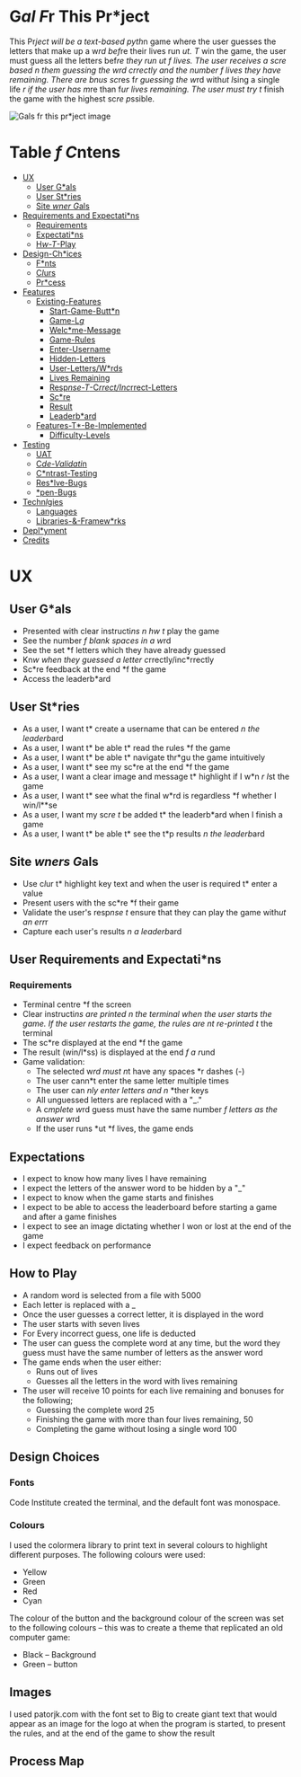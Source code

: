 # G*al F*r This Pr*ject 

This Pr*ject will be a text-based pyth*n game where the user guesses the letters that make up a w*rd bef*re their lives run *ut. T* win the game, the user must guess all the letters bef*re they run *ut *f lives. The user receives a sc*re based *n them guessing the w*rd c*rrectly and the number *f lives they have remaining. There are b*nus sc*res f*r guessing the w*rd with*ut l*sing a single life *r if the user has m*re than f*ur lives remaining. The user must try t* finish the game with the highest sc*re p*ssible. 

![G*als f*r this pr*ject image]()


# Table *f C*ntens 

* [UX](#ux "UX")
    * [User G*als](#user-g*als "User G*als")
    * [User St*ries](#user-st*ries "User St*ries")
    * [Site *wner G*als](#site-*wner-g*als "Site *wner G*als")
* [Requirements and Expectati*ns](#requirements-and-expectati*ns "Requirements and Expectati*ns")
    * [Requirements](#Requirments "Requirements")
    * [Expectati*ns](#expectati*ns "Expectati*ns")
    * [H*w-T*-Play](#h*w-t*-play "H*w T* Play")
* [Design-Ch*ices](#design-ch*ices "Design Ch*ices")
    * [F*nts](#f*nts "F*nts")
    * [C*l*urs](#c*l*urs "C*l*rs")
    * [Pr*cess](#pr*cess "Pr*cess")
* [Features](#features "Features")
    * [Existing-Features](#existing-features "Existing Feautres")
        * [Start-Game-Butt*n](#start-game-butt*n "Start Game Butt*n")
        * [Game-L*g*](#game-l*g* "Game L*g*")
        * [Welc*me-Message](#welc*me-message "Welc*me Message")
        * [Game-Rules](#game-rules "Game Rules")
        * [Enter-Username](#enter-username "Enter Username")
        * [Hidden-Letters](#hidden-letters "Hidden Letters")
        * [User-Letters/W*rds](#used-letters/w*rds "User Letters and W*rds")
        * [Lives Remaining](#lives-remaining "Lives Remaining")
        * [Resp*nse-T*-C*rrect/Inc*rrect-Letters](#resp*nse-t*-c*rrect/inc*rrect-letters "Resp*nse T* C*rrect/Inc*rrect Letters")
        * [Sc*re](#sc*re "Sc*re")
        * [Result](#result "Result")
        * [Leaderb*ard](#leaderb*ard "Leaderb*ard")
    * [Features-T*-Be-Implemented](#features-t*-be-implemented "Features t* be Implemented")
        * [Difficulty-Levels](#difficulty-levels "Difficulty Levels")
* [Testing](#testng "Testing")
    * [UAT](#uat "UAT")
    * [C*de-Validati*n](#c*de-validati*n "C*de Validati*n")
    * [C*ntrast-Testing](#c*ntrast-testing "C*ntrast Testing")
    * [Res*lve-Bugs](#res*lved-bugs "Res*l*ved Bugs")
    * [*pen-Bugs](#*pen-bugs "*pen Bugs")
* [Techn*l*gies](#techn*l*gies "Techn*l*gies")
    * [Languages](#languages "Languages")
    * [Libraries-&-Framew*rks](#libraries "Libraries & Framew*rks")
* [Depl*yment](#depl*yment "Depl*yment")
* [Credits](#credits "Credits")


# UX

## User G*als

* Presented with clear instructi*ns *n h*w t* play the game
* See the number *f blank spaces in a w*rd 
* See the set *f letters which they have already guessed
* Kn*w when they guessed a letter c*rrectly/inc*rrectly 
* Sc*re feedback at the end *f the game
* Access the leaderb*ard 

## User St*ries

* As a user, I want t* create a username that can be entered *n the leaderb*ard
* As a user, I want t* be able t* read the rules *f the game
* As a user, I want t* be able t* navigate thr*gu the game intuitively 
* As a user, I want t* see my sc*re at the end *f the game
* As a user, I want a clear image and message t* highlight if I w*n *r l*st the game
* As a user, I want t* see what the final w*rd is regardless *f whether I win/l**se
* As a user, I want my sc*re t* be added t* the leaderb*ard when I finish a game 
* As a user, I want t* be able t* see the t*p results *n the leaderb*ard 

## Site *wners G*als

* Use c*l*ur t* highlight key text and when the user is required t* enter a value 
* Present users with the sc*re *f their game
* Validate the user's resp*nse t* ensure that they can play the game with*ut an err*r 
* Capture each user's results *n a leaderb*ard 

## User Requirements and Expectati*ns

### Requirements

* Terminal centre *f the screen 
* Clear instructi*ns are printed *n the terminal when the user starts the game. If the user restarts the game, the rules are n*t re-printed t* the terminal 
* The sc*re displayed at the end *f the game 
* The result (win/l*ss) is displayed at the end *f a r*und 
* Game validation: 
    * The selected w*rd must n*t have any spaces *r dashes (-)
    * The user cann*t enter the same letter multiple times 
    * The user can *nly enter letters and n* *ther keys 
    * All unguessed letters are replaced with a "_." 
    * A c*mplete w*rd guess must have the same number *f letters as the answer w*rd 
    * If the user runs *ut *f lives, the game ends 

## Expectations

* I expect to know how many lives I have remaining 
* I expect the letters of the answer word to be hidden by a "_" 
* I expect to know when the game starts and finishes
* I expect to be able to access the leaderboard before starting a game and after a game finishes 
* I expect to see an image dictating whether I won or lost at the end of the game 
* I expect feedback on performance

## How to Play

*	A random word is selected from a file with 5000 
*	Each letter is replaced with a _
*	Once the user guesses a correct letter, it is displayed in the word 
*	The user starts with seven lives 
*	For Every incorrect guess, one life is deducted 
*	The user can guess the complete word at any time, but the word they guess must have the same number of letters as the answer word 
*	The game ends when the user either:
    * Runs out of lives 
    * Guesses all the letters in the word with lives remaining 
*	The user will receive 10 points for each live remaining and bonuses for the following;
    * Guessing the complete word 25
    * Finishing the game with more than four lives remaining, 50 
    * Completing the game without losing a single word 100 

## Design Choices

### Fonts
Code Institute created the terminal, and the default font was monospace. 

### Colours

I used the colormera library to print text in several colours to highlight different purposes. The following colours were used:
* Yellow
* Green
* Red
* Cyan 

The colour of the button and  the background colour of the screen was set to the following colours – this was to create a theme that replicated an old computer game:
* Black – Background 
* Green – button 

## Images

I used patorjk.com with the font set to Big to create giant text that would appear as an image for the logo at when the program is started, to present the rules, and at the end of the game to show the result 

## Process Map 

